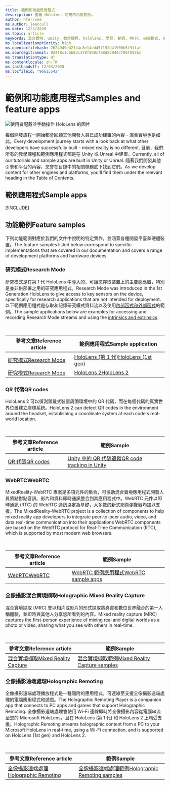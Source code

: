 ```yaml
---
title: 範例和功能應用程式
description: 查看 HoloLens 可用的功能範例。
author: hferrone
ms.author: jemccull
ms.date: 12/3/2020
ms.topic: article
keywords: 混合實境, unity, 教學課程, hololens, 學習, 範例, MRTK, 研究模式, HoloLens 2, qr 代碼, WebRTC, 混合實境擷取, 全像攝影遠端處理, UX 工具
ms.localizationpriority: high
ms.openlocfilehash: 2624949dd21b4c8e14ed45f152d41900b5f91faf
ms.sourcegitcommit: 924f8c1ceb93c378f800cf88d82944cf80f092bc
ms.translationtype: HT
ms.contentlocale: zh-TW
ms.lasthandoff: 12/04/2020
ms.locfileid: "96615542"
---
```

# <a name="samples-and-feature-apps"></a><span data-ttu-id="f48aa-104">範例和功能應用程式</span><span class="sxs-lookup"><span data-stu-id="f48aa-104">Samples and feature apps</span></span>

![使用者配戴並手動操作 HoloLens 的圖片](unreal/images/unreal-developer.jpg)

<span data-ttu-id="f48aa-106">每個開發旅程一開始都會回顧其他開發人員已成功建置的內容 - 混合實境也是如此。</span><span class="sxs-lookup"><span data-stu-id="f48aa-106">Every development journey starts with a look back at what other developers have successfully built - mixed reality is no different.</span></span> <span data-ttu-id="f48aa-107">目前，我們所有的教學課程和範例應用程式都是在 Unity 或 Unreal 中建置。</span><span class="sxs-lookup"><span data-stu-id="f48aa-107">Currently, all of our tutorials and sample apps are built in Unity or Unreal.</span></span> <span data-ttu-id="f48aa-108">隨著我們開發其他引擎和平台的內容，您會在目錄中的相關標題底下找到它們。</span><span class="sxs-lookup"><span data-stu-id="f48aa-108">As we develop content for other engines and platforms, you'll find them under the relevant heading in the Table of Contents.</span></span>

## <a name="sample-apps"></a><span data-ttu-id="f48aa-109">範例應用程式</span><span class="sxs-lookup"><span data-stu-id="f48aa-109">Sample apps</span></span>

[!INCLUDE[](includes/tabs-samples.md)]

## <a name="feature-samples"></a><span data-ttu-id="f48aa-110">功能範例</span><span class="sxs-lookup"><span data-stu-id="f48aa-110">Feature samples</span></span>

<span data-ttu-id="f48aa-111">下列功能範例對應於我們的文件中說明的特定實作，並涵蓋各種開發平臺和硬體裝置。</span><span class="sxs-lookup"><span data-stu-id="f48aa-111">The feature samples listed below correspond to specific implementations that are covered in our documentation and covers a range of development platforms and hardware devices.</span></span>

### <a name="research-mode"></a><span data-ttu-id="f48aa-112">研究模式</span><span class="sxs-lookup"><span data-stu-id="f48aa-112">Research Mode</span></span>

<span data-ttu-id="f48aa-113">研究模式是在第 1 代 HoloLens 中導入的，可讓您存取裝置上的主要感應器，特別是並非供部署之用的研究應用程式。</span><span class="sxs-lookup"><span data-stu-id="f48aa-113">Research Mode was introduced in the 1st Generation HoloLens to give access to key sensors on the device, specifically for research applications that are not intended for deployment.</span></span> <span data-ttu-id="f48aa-114">以下範例應用程式是存取和記錄研究模式資料流以及使用[內部函式和外部函式](https://docs.microsoft.com/windows/mixed-reality/locatable-camera#locating-the-device-camera-in-the-world)的範例。</span><span class="sxs-lookup"><span data-stu-id="f48aa-114">The sample applications below are examples for accessing and recording Research Mode streams and using the [intrinsics and extrinsics](https://docs.microsoft.com/windows/mixed-reality/locatable-camera#locating-the-device-camera-in-the-world).</span></span>

<br>

| <span data-ttu-id="f48aa-115">參考文章</span><span class="sxs-lookup"><span data-stu-id="f48aa-115">Reference article</span></span> | <span data-ttu-id="f48aa-116">範例應用程式</span><span class="sxs-lookup"><span data-stu-id="f48aa-116">Sample application</span></span> |
| --- | --- |
| [<span data-ttu-id="f48aa-117">研究模式</span><span class="sxs-lookup"><span data-stu-id="f48aa-117">Research Mode</span></span>](platform-capabilities-and-apis/research-mode.md) | [<span data-ttu-id="f48aa-118">HoloLens (第 1 代)</span><span class="sxs-lookup"><span data-stu-id="f48aa-118">HoloLens (1st gen)</span></span>](https://github.com/microsoft/HoloLensForCV/tree/master/Samples) |
| [<span data-ttu-id="f48aa-119">研究模式</span><span class="sxs-lookup"><span data-stu-id="f48aa-119">Research Mode</span></span>](platform-capabilities-and-apis/research-mode.md) | [<span data-ttu-id="f48aa-120">HoloLens 2</span><span class="sxs-lookup"><span data-stu-id="f48aa-120">HoloLens 2</span></span>](https://github.com/microsoft/HoloLens2ForCV/tree/main/Samples) |

### <a name="qr-codes"></a><span data-ttu-id="f48aa-121">QR 代碼</span><span class="sxs-lookup"><span data-stu-id="f48aa-121">QR codes</span></span>

<span data-ttu-id="f48aa-122">HoloLens 2 可以偵測頭戴式裝置周圍環境中的 QR 代碼，而在每個代碼的真實世界位置建立座標系統。</span><span class="sxs-lookup"><span data-stu-id="f48aa-122">HoloLens 2 can detect QR codes in the environment around the headset, establishing a coordinate system at each code's real-world location.</span></span>

<br>

| <span data-ttu-id="f48aa-123">參考文章</span><span class="sxs-lookup"><span data-stu-id="f48aa-123">Reference article</span></span> | <span data-ttu-id="f48aa-124">範例</span><span class="sxs-lookup"><span data-stu-id="f48aa-124">Sample</span></span> |
| --- | --- |
| [<span data-ttu-id="f48aa-125">QR 代碼</span><span class="sxs-lookup"><span data-stu-id="f48aa-125">QR codes</span></span>](platform-capabilities-and-apis/qr-code-tracking.md) | [<span data-ttu-id="f48aa-126">Unity 中的 QR 代碼追蹤</span><span class="sxs-lookup"><span data-stu-id="f48aa-126">QR code tracking in Unity</span></span>](https://github.com/chgatla-microsoft/QRTracking/tree/master/SampleQRCodes) |

### <a name="webrtc"></a><span data-ttu-id="f48aa-127">WebRTC</span><span class="sxs-lookup"><span data-stu-id="f48aa-127">WebRTC</span></span>

<span data-ttu-id="f48aa-128">MixedReality-WebRTC 專案是多項元件的集合，可協助混合實境應用程式開發人員將點對點音訊、影片和資料即時通訊整合到其應用程式中。WebRTC 元件以即時通訊 (RTC) 的 WebRTC 通訊協定為基礎，大多數的新式網頁瀏覽器均加以支援。</span><span class="sxs-lookup"><span data-stu-id="f48aa-128">The MixedReality-WebRTC project is a collection of components to help mixed reality app developers to integrate peer-to-peer audio, video, and data real-time communication into their applications WebRTC components are based on the WebRTC protocol for Real-Time Communication (RTC), which is supported by most modern web browsers.</span></span>

<br>

| <span data-ttu-id="f48aa-129">參考文章</span><span class="sxs-lookup"><span data-stu-id="f48aa-129">Reference article</span></span> | <span data-ttu-id="f48aa-130">範例</span><span class="sxs-lookup"><span data-stu-id="f48aa-130">Sample</span></span> |
| --- | --- |
| [<span data-ttu-id="f48aa-131">WebRTC</span><span class="sxs-lookup"><span data-stu-id="f48aa-131">WebRTC</span></span>](https://microsoft.github.io/MixedReality-WebRTC) | [<span data-ttu-id="f48aa-132">WebRTC 範例應用程式</span><span class="sxs-lookup"><span data-stu-id="f48aa-132">WebRTC sample apps</span></span>](https://github.com/microsoft/MixedReality-WebRTC/tree/master/examples) |

### <a name="holographic-mixed-reality-capture"></a><span data-ttu-id="f48aa-133">全像攝影混合實境擷取</span><span class="sxs-lookup"><span data-stu-id="f48aa-133">Holographic Mixed Reality Capture</span></span>

<span data-ttu-id="f48aa-134">混合實境擷取 (MRC) 會以相片或影片的形式擷取將真實和數位世界融合的第一人稱體驗，並即時與其他人分享您所看到的內容。</span><span class="sxs-lookup"><span data-stu-id="f48aa-134">Mixed reality capture (MRC) captures the first-person experience of mixing real and digital worlds as a photo or video, sharing what you see with others in real-time.</span></span>

<br>

| <span data-ttu-id="f48aa-135">參考文章</span><span class="sxs-lookup"><span data-stu-id="f48aa-135">Reference article</span></span> | <span data-ttu-id="f48aa-136">範例</span><span class="sxs-lookup"><span data-stu-id="f48aa-136">Sample</span></span> |
| --- | --- |
| [<span data-ttu-id="f48aa-137">混合實境擷取</span><span class="sxs-lookup"><span data-stu-id="f48aa-137">Mixed Reality Capture</span></span>](platform-capabilities-and-apis/mixed-reality-capture-for-developers.md) | [<span data-ttu-id="f48aa-138">混合實境擷取範例</span><span class="sxs-lookup"><span data-stu-id="f48aa-138">Mixed Reality Capture samples</span></span>](https://docs.microsoft.com/samples/microsoft/windows-universal-samples/holographicmixedrealitycapture/) |

### <a name="holographic-remoting"></a><span data-ttu-id="f48aa-139">全像攝影遠端處理</span><span class="sxs-lookup"><span data-stu-id="f48aa-139">Holographic Remoting</span></span>

<span data-ttu-id="f48aa-140">全像攝影遠端處理播放程式是一種隨附的應用程式，可連線至支援全像攝影遠端處理的電腦應用程式和遊戲。</span><span class="sxs-lookup"><span data-stu-id="f48aa-140">The Holographic Remoting Player is a companion app that connects to PC apps and games that support Holographic Remoting.</span></span> <span data-ttu-id="f48aa-141">全像攝影遠端處理會使用 Wi-Fi 連線即時將全像攝影內容從電腦串流至您的 Microsoft HoloLens，且在 HoloLens (第 1 代) 和 HoloLens 2 上均受支援。</span><span class="sxs-lookup"><span data-stu-id="f48aa-141">Holographic Remoting streams holographic content from a PC to your Microsoft HoloLens in real-time, using a Wi-Fi connection, and is supported on HoloLens (1st gen) and HoloLens 2.</span></span>

<br>

| <span data-ttu-id="f48aa-142">參考文章</span><span class="sxs-lookup"><span data-stu-id="f48aa-142">Reference article</span></span> | <span data-ttu-id="f48aa-143">範例</span><span class="sxs-lookup"><span data-stu-id="f48aa-143">Sample</span></span> |
| --- | --- |
| [<span data-ttu-id="f48aa-144">全像攝影遠端處理</span><span class="sxs-lookup"><span data-stu-id="f48aa-144">Holographic Remoting</span></span>](platform-capabilities-and-apis/holographic-remoting-player.md) | [<span data-ttu-id="f48aa-145">全像攝影遠端處理範例</span><span class="sxs-lookup"><span data-stu-id="f48aa-145">Holographic Remoting samples</span></span>](https://github.com/microsoft/MixedReality-HolographicRemoting-Samples) |